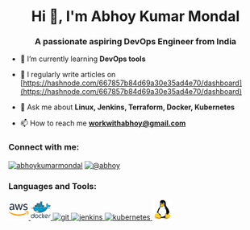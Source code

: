 <h1 align="center">Hi 👋, I'm Abhoy Kumar Mondal</h1>
<h3 align="center">A passionate aspiring DevOps Engineer from India</h3>

- 🌱 I’m currently learning **DevOps tools**

- 📝 I regularly write articles on [https://hashnode.com/667857b84d69a30e35ad4e70/dashboard](https://hashnode.com/667857b84d69a30e35ad4e70/dashboard)

- 💬 Ask me about **Linux, Jenkins, Terraform, Docker, Kubernetes**

- 📫 How to reach me **workwithabhoy@gmail.com**

<h3 align="left">Connect with me:</h3>
<p align="left">
<a href="https://linkedin.com/in/abhoykumarmondal" target="blank"><img align="center" src="https://raw.githubusercontent.com/rahuldkjain/github-profile-readme-generator/master/src/images/icons/Social/linked-in-alt.svg" alt="abhoykumarmondal" height="30" width="40" /></a>
<a href="https://hashnode.com/@abhoy" target="blank"><img align="center" src="https://raw.githubusercontent.com/rahuldkjain/github-profile-readme-generator/master/src/images/icons/Social/hashnode.svg" alt="@abhoy" height="30" width="40" /></a>
</p>

<h3 align="left">Languages and Tools:</h3>
<p align="left"> <a href="https://aws.amazon.com" target="_blank" rel="noreferrer"> <img src="https://raw.githubusercontent.com/devicons/devicon/master/icons/amazonwebservices/amazonwebservices-original-wordmark.svg" alt="aws" width="40" height="40"/> </a> <a href="https://www.docker.com/" target="_blank" rel="noreferrer"> <img src="https://raw.githubusercontent.com/devicons/devicon/master/icons/docker/docker-original-wordmark.svg" alt="docker" width="40" height="40"/> </a> <a href="https://git-scm.com/" target="_blank" rel="noreferrer"> <img src="https://www.vectorlogo.zone/logos/git-scm/git-scm-icon.svg" alt="git" width="40" height="40"/> </a> <a href="https://www.jenkins.io" target="_blank" rel="noreferrer"> <img src="https://www.vectorlogo.zone/logos/jenkins/jenkins-icon.svg" alt="jenkins" width="40" height="40"/> </a> <a href="https://kubernetes.io" target="_blank" rel="noreferrer"> <img src="https://www.vectorlogo.zone/logos/kubernetes/kubernetes-icon.svg" alt="kubernetes" width="40" height="40"/> </a> <a href="https://www.linux.org/" target="_blank" rel="noreferrer"> <img src="https://raw.githubusercontent.com/devicons/devicon/master/icons/linux/linux-original.svg" alt="linux" width="40" height="40"/> </a> </p>
